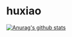 # huxiao
[![Anurag's github stats](https://github-readme-stats.vercel.app/api?username=huxiao1)](https://github.com/anuraghazra/github-readme-stats)


